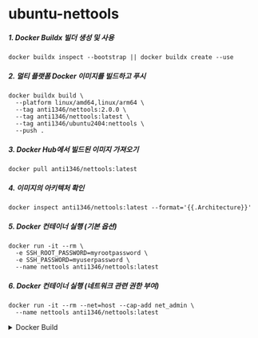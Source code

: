 # ubuntu-nettools

##### 1. Docker Buildx 빌더 생성 및 사용
```
docker buildx inspect --bootstrap || docker buildx create --use
```
##### 2. 멀티 플랫폼 Docker 이미지를 빌드하고 푸시
```
docker buildx build \
  --platform linux/amd64,linux/arm64 \
  --tag anti1346/nettools:2.0.0 \
  --tag anti1346/nettools:latest \
  --tag anti1346/ubuntu2404:nettools \
  --push .
```
##### 3. Docker Hub에서 빌드된 이미지 가져오기
```
docker pull anti1346/nettools:latest
```
##### 4. 이미지의 아키텍처 확인
```
docker inspect anti1346/nettools:latest --format='{{.Architecture}}'
```
##### 5. Docker 컨테이너 실행 (기본 옵션)
```
docker run -it --rm \
  -e SSH_ROOT_PASSWORD=myrootpassword \
  -e SSH_PASSWORD=myuserpassword \
  --name nettools anti1346/nettools:latest
```
##### 6. Docker 컨테이너 실행 (네트워크 관련 권한 부여)
```
docker run -it --rm --net=host --cap-add net_admin \
  --name nettools anti1346/nettools:latest
```

<details>
<summary>Docker Build</summary>

##### docker build
```
docker build --tag anti1346/ubuntu-nettools:latest --no-cache .
```
##### docker build arg
```
docker build --tag anti1346/ubuntu-nettools:latest --build-arg SSH_USER=vagrant --build-arg SSH_PASSWORD=vagrant --no-cache .
```
##### docker tag(도커 이미지 태그 이름 변경)
```
docker tag anti1346/ubuntu-nettools:latest anti1346/ubuntu-nettools:latest
```
##### docker push
```
docker push anti1346/ubuntu-nettools:latest
```
##### docker run test
```
docker run -it --rm --name nettools -h nettools anti1346/ubuntu-nettools:latest
```
```
docker run -it --rm --net=host --cap-add net_admin --name nettools anti1346/ubuntu-nettools:latest
```
</details>

